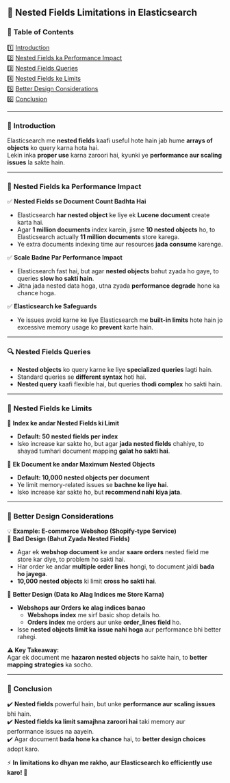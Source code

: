 ## 📌 **Nested Fields Limitations in Elasticsearch**  

### 📖 **Table of Contents**  
1️⃣ [Introduction](#introduction)  
2️⃣ [Nested Fields ka Performance Impact](#nested-fields-ka-performance-impact)  
3️⃣ [Nested Fields Queries](#nested-fields-queries)  
4️⃣ [Nested Fields ke Limits](#nested-fields-ke-limits)  
5️⃣ [Better Design Considerations](#better-design-considerations)  
6️⃣ [Conclusion](#conclusion)  

---

### 🏁 **Introduction**  
Elasticsearch me **nested fields** kaafi useful hote hain jab hume **arrays of objects** ko query karna hota hai.  
Lekin inka **proper use** karna zaroori hai, kyunki ye **performance aur scaling issues** la sakte hain.  

---

### 🚀 **Nested Fields ka Performance Impact**  
✅ **Nested Fields se Document Count Badhta Hai**  
- Elasticsearch **har nested object** ke liye ek **Lucene document** create karta hai.  
- Agar **1 million documents** index karein, jisme **10 nested objects** ho, to Elasticsearch actually **11 million documents** store karega.  
- Ye extra documents indexing time aur resources **jada consume** karenge.  

✅ **Scale Badne Par Performance Impact**  
- Elasticsearch fast hai, but agar **nested objects** bahut zyada ho gaye, to queries **slow ho sakti hain**.  
- Jitna jada nested data hoga, utna zyada **performance degrade** hone ka chance hoga.  

✅ **Elasticsearch ke Safeguards**  
- Ye issues avoid karne ke liye Elasticsearch me **built-in limits** hote hain jo excessive memory usage ko **prevent** karte hain.  

---

### 🔍 **Nested Fields Queries**  
- **Nested objects** ko query karne ke liye **specialized queries** lagti hain.  
- Standard queries se **different syntax** hoti hai.  
- **Nested query** kaafi flexible hai, but queries **thodi complex** ho sakti hain.  

---

### 📏 **Nested Fields ke Limits**  
🚨 **Index ke andar Nested Fields ki Limit**  
- **Default: 50 nested fields per index**  
- Isko increase kar sakte ho, but agar **jada nested fields** chahiye, to shayad tumhari document mapping **galat ho sakti hai**.  

🚨 **Ek Document ke andar Maximum Nested Objects**  
- **Default: 10,000 nested objects per document**  
- Ye limit memory-related issues se **bachne ke liye hai**.  
- Isko increase kar sakte ho, but **recommend nahi kiya jata**.  

---

### 🔄 **Better Design Considerations**  
💡 **Example: E-commerce Webshop (Shopify-type Service)**  
🔹 **Bad Design (Bahut Zyada Nested Fields)**  
- Agar ek **webshop document** ke andar **saare orders** nested field me store kar diye, to problem ho sakti hai.  
- Har order ke andar **multiple order lines** hongi, to document jaldi **bada ho jayega**.  
- **10,000 nested objects** ki limit **cross ho sakti hai**.  

🔹 **Better Design (Data ko Alag Indices me Store Karna)**  
- **Webshops aur Orders ke alag indices banao**  
  - **Webshops index** me sirf basic shop details ho.  
  - **Orders index** me orders aur unke **order_lines field** ho.  
- Isse **nested objects limit ka issue nahi hoga** aur performance bhi better rahegi.  

**⚠️ Key Takeaway:**  
Agar ek document me **hazaron nested objects** ho sakte hain, to **better mapping strategies** ka socho.  

---

### 🏁 **Conclusion**  
✔️ **Nested fields** powerful hain, but unke **performance aur scaling issues** bhi hain.  
✔️ **Nested fields ka limit samajhna zaroori hai** taki memory aur performance issues na aayein.  
✔️ Agar document **bada hone ka chance** hai, to **better design choices** adopt karo.  

⚡ **In limitations ko dhyan me rakho, aur Elasticsearch ko efficiently use karo! 🚀**